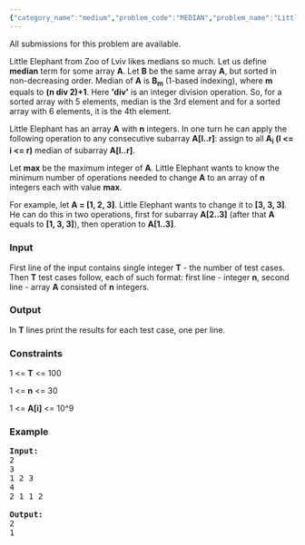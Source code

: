 ```yaml
---
{"category_name":"medium","problem_code":"MEDIAN","problem_name":"Little Elephant and Median","languages_supported":{"0":"ADA","1":"ASM","2":"BASH","3":"BF","4":"C","5":"C99 strict","6":"CAML","7":"CLOJ","8":"CLPS","9":"CPP 4.3.2","10":"CPP 4.9.2","11":"CPP14","12":"CS2","13":"D","14":"ERL","15":"FORT","16":"FS","17":"GO","18":"HASK","19":"ICK","20":"ICON","21":"JAVA","22":"JS","23":"LISP clisp","24":"LISP sbcl","25":"LUA","26":"NEM","27":"NICE","28":"NODEJS","29":"PAS fpc","30":"PAS gpc","31":"PERL","32":"PERL6","33":"PHP","34":"PIKE","35":"PRLG","36":"PYTH","37":"PYTH 3.4","38":"RUBY","39":"SCALA","40":"SCM guile","41":"SCM qobi","42":"ST","43":"TCL","44":"TEXT","45":"WSPC"},"max_timelimit":2,"source_sizelimit":50000,"problem_author":"witua","problem_tester":"subra","date_added":"5-12-2011","tags":{"0":"may12","1":"medium","2":"witua"},"editorial_url":"http://discuss.codechef.com/problems/MEDIAN","time":{"view_start_date":1336723117,"submit_start_date":1336723117,"visible_start_date":1336728600,"end_date":1735669800},"layout":"problem"}
---
```

<span class="solution-visible-txt">All submissions for this problem are available.</span><p>Little Elephant from Zoo of Lviv likes medians so much. Let us define <b>median</b> term for some array <b>A</b>. Let <b>B</b> be the same array <b>A</b>, but sorted in non-decreasing order. Median of <b>A</b> is <b>B<sub>m</sub></b> (1-based indexing), where <b>m</b> equals to <b>(n div 2)+1</b>. Here <b>'div'</b> is an integer division operation. So, for a sorted array with 5 elements, median is the 3rd element and for a sorted array with 6 elements, it is the 4th element.

</p><p>Little Elephant has an array <b>A</b> with <b>n</b> integers. In one turn he can apply the following operation to any consecutive subarray <b>A[l..r]</b>: assign to all <b>A<sub>i</sub> (l &lt;= i &lt;= r)</b> median of subarray <b>A[l..r]</b>.

</p><p>Let <b>max</b> be the maximum integer of <b>A</b>. Little Elephant wants to know the minimum number of operations needed to change <b>A</b> to an array of <b>n</b> integers each with value <b>max</b>.

</p><p>For example, let <b>A = [1, 2, 3]</b>. Little Elephant wants to change it to <b>[3, 3, 3]</b>. He can do this in two operations, first for subarray <b>A[2..3]</b> (after that <b>A</b> equals to <b>[1, 3, 3]</b>), then operation to <b>A[1..3]</b>.

<h3>Input</h3>
</p><p>First line of the input contains single integer <b>T</b> - the number of test cases. Then <b>T</b> test cases follow, each of such format: first line - integer <b>n</b>, second line - array <b>A</b> consisted of <b>n</b> integers.

<h3>Output</h3>
</p><p>In <b>T</b> lines print the results for each test case, one per line.

<h3>Constraints</h3>
</p><p>
1 &lt;= <b>T</b> &lt;= 100
</p><p>
1 &lt;= <b>n</b> &lt;= 30
</p><p>
1 &lt;= <b>A[i]</b> &lt;= 10^9

<h3>Example</h3>

<pre>
<b>Input:</b>
2
3
1 2 3
4
2 1 1 2

<b>Output:</b>
2
1
</pre></p>